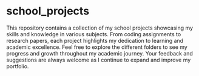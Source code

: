 # school_projects

This repository contains a collection of my school projects showcasing my skills and knowledge in various subjects. From coding assignments to research papers, each project highlights my dedication to learning and academic excellence. Feel free to explore the different folders to see my progress and growth throughout my academic journey. Your feedback and suggestions are always welcome as I continue to expand and improve my portfolio.
